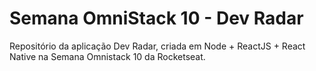 # Semana OmniStack 10 - Dev Radar
Repositório da aplicação Dev Radar, criada  em Node + ReactJS + React Native na Semana Omnistack 10 da Rocketseat.
